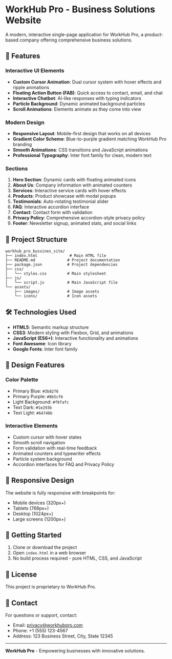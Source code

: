 # WorkHub Pro - Business Solutions Website

A modern, interactive single-page application for WorkHub Pro, a product-based company offering comprehensive business solutions.

## 🚀 Features

### Interactive UI Elements
- **Custom Cursor Animation**: Dual cursor system with hover effects and ripple animations
- **Floating Action Button (FAB)**: Quick access to contact, email, and chat
- **Interactive Chatbot**: AI-like responses with typing indicators
- **Particle Background**: Dynamic animated background particles
- **Scroll Animations**: Elements animate as they come into view

### Modern Design
- **Responsive Layout**: Mobile-first design that works on all devices
- **Gradient Color Scheme**: Blue-to-purple gradient matching WorkHub Pro branding
- **Smooth Animations**: CSS transitions and JavaScript animations
- **Professional Typography**: Inter font family for clean, modern text

### Sections
1. **Hero Section**: Dynamic cards with floating animated icons
2. **About Us**: Company information with animated counters
3. **Services**: Interactive service cards with hover effects
4. **Products**: Product showcase with modal popups
5. **Testimonials**: Auto-rotating testimonial slider
6. **FAQ**: Interactive accordion interface
7. **Contact**: Contact form with validation
8. **Privacy Policy**: Comprehensive accordion-style privacy policy
9. **Footer**: Newsletter signup, animated stats, and social links

## 📁 Project Structure

```
workhub_pro_bussines_site/
├── index.html              # Main HTML file
├── README.md              # Project documentation
├── package.json           # Project dependencies
├── css/
│   └── styles.css         # Main stylesheet
├── js/
│   └── script.js          # Main JavaScript file
└── assets/
    ├── images/            # Image assets
    └── icons/             # Icon assets
```

## 🛠️ Technologies Used

- **HTML5**: Semantic markup structure
- **CSS3**: Modern styling with Flexbox, Grid, and animations
- **JavaScript (ES6+)**: Interactive functionality and animations
- **Font Awesome**: Icon library
- **Google Fonts**: Inter font family

## 🎨 Design Features

### Color Palette
- Primary Blue: `#3b82f6`
- Primary Purple: `#8b5cf6`
- Light Background: `#f8fafc`
- Text Dark: `#1e293b`
- Text Light: `#64748b`

### Interactive Elements
- Custom cursor with hover states
- Smooth scroll navigation
- Form validation with real-time feedback
- Animated counters and typewriter effects
- Particle system background
- Accordion interfaces for FAQ and Privacy Policy

## 📱 Responsive Design

The website is fully responsive with breakpoints for:
- Mobile devices (320px+)
- Tablets (768px+)
- Desktop (1024px+)
- Large screens (1200px+)

## 🚀 Getting Started

1. Clone or download the project
2. Open `index.html` in a web browser
3. No build process required - pure HTML, CSS, and JavaScript

## 📄 License

This project is proprietary to WorkHub Pro.

## 👥 Contact

For questions or support, contact:
- Email: privacy@workhubpro.com
- Phone: +1 (555) 123-4567
- Address: 123 Business Street, City, State 12345

---

**WorkHub Pro** - Empowering businesses with innovative solutions.

